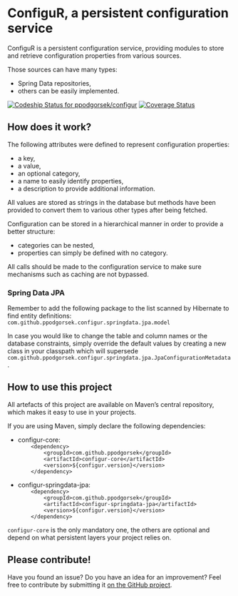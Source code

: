 # ConfiguR, a persistent configuration service

ConfiguR is a persistent configuration service, providing modules to store and retrieve configuration properties from various sources.

Those sources can have many types:
* Spring Data repositories,
* others can be easily implemented.

[![Codeship Status for ppodgorsek/configur](https://app.codeship.com/projects/0c73e7d0-77cb-0137-13fa-726db4a00d18/status?branch=master)](https://app.codeship.com/projects/350108)
[![Coverage Status](https://coveralls.io/repos/github/ppodgorsek/configur/badge.svg?branch=master)](https://coveralls.io/github/ppodgorsek/configur?branch=master)

## How does it work?

The following attributes were defined to represent configuration properties:
* a key,
* a value,
* an optional category,
* a name to easily identify properties,
* a description to provide additional information.

All values are stored as strings in the database but methods have been provided to convert them to various other types after being fetched.

Configuration can be stored in a hierarchical manner in order to provide a better structure:
* categories can be nested,
* properties can simply be defined with no category.

All calls should be made to the configuration service to make sure mechanisms such as caching are not bypassed.

### Spring Data JPA

Remember to add the following package to the list scanned by Hibernate to find entity definitions: `com.github.ppodgorsek.configur.springdata.jpa.model`

In case you would like to change the table and column names or the database constraints, simply override the default values by creating a new class in your classpath which will supersede `com.github.ppodgorsek.configur.springdata.jpa.JpaConfigurationMetadata`.

## How to use this project

All artefacts of this project are available on Maven’s central repository, which makes it easy to use in your projects.

If you are using Maven, simply declare the following dependencies:
* configur-core:  
`    <dependency>`  
`        <groupId>com.github.ppodgorsek</groupId>`  
`        <artifactId>configur-core</artifactId>`  
`        <version>${configur.version}</version>`  
`    </dependency>`

* configur-springdata-jpa:  
`    <dependency>`  
`        <groupId>com.github.ppodgorsek</groupId>`  
`        <artifactId>configur-springdata-jpa</artifactId>`  
`        <version>${configur.version}</version>`  
`    </dependency>`

`configur-core` is the only mandatory one, the others are optional and depend on what persistent layers your project relies on.

## Please contribute!

Have you found an issue? Do you have an idea for an improvement? Feel free to contribute by submitting it [on the GitHub project](https://github.com/ppodgorsek/configur/issues).
